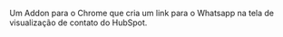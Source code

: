 Um Addon para o Chrome que cria um link para o Whatsapp na tela de visualização de contato do HubSpot.

